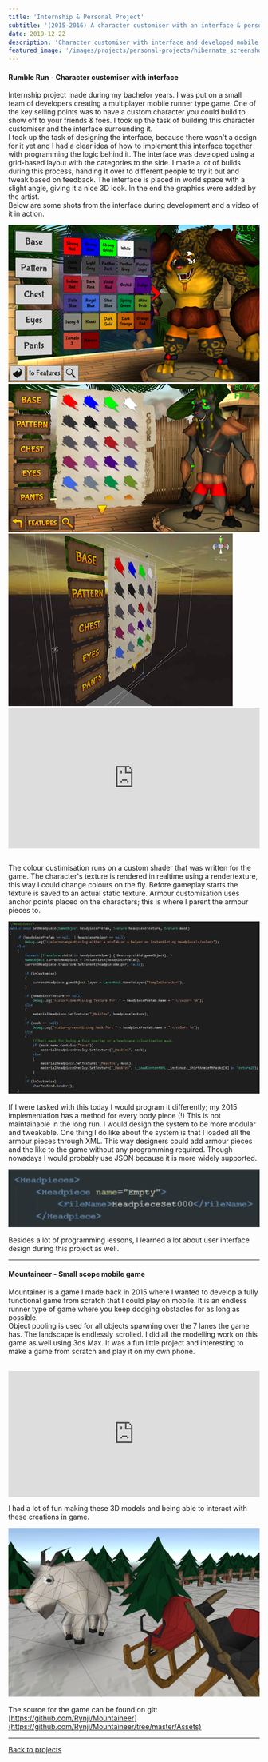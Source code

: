```yaml
---
title: 'Internship & Personal Project'
subtitle: '(2015-2016) A character customiser with an interface & personal game development project'
date: 2019-12-22
description: 'Character customiser with interface and developed mobile game'
featured_image: '/images/projects/personal-projects/hibernate_screenshot.png'
---
```


#### Rumble Run - Character customiser with interface

Internship project made during my bachelor years. I was put on a small team of developers creating a multiplayer mobile runner type game. One of the key selling points was to have a custom character you could build to show off to your friends & foes. I took up the task of building this character customiser and the interface surrounding it.  
I took up the task of designing the interface, because there wasn't a design for it yet and I had a clear idea of how to implement this interface together with programming the logic behind it.
The interface was developed using a grid-based layout with the categories to the side. I made a lot of builds during this process, handing it over to different people to try it out and tweak based on feedback. The interface is placed in world space with a slight angle, giving it a nice 3D look. In the end the graphics were added by the artist.  
Below are some shots from the interface during development and a video of it in action.

<div class="gallery" data-columns="3">
	<img src="/images/projects/personal-projects/hibernate_ui_01.png">
	<img src="/images/projects/personal-projects/hibernate_ui_02.png">
	<img src="/images/projects/personal-projects/hibernate_ui_03.png">
</div>

<div style="width:100%;height:0px;position:relative;padding-bottom:55.886%;"><iframe src="https://streamable.com/s/jcwar/mvmwew" frameborder="0" width="100%" height="100%" allowfullscreen style="width:100%;height:100%;position:absolute;left:0px;top:0px;overflow:hidden;"></iframe></div>
<br/>

The colour custimisation runs on a custom shader that was written for the game. The character's texture is rendered in realtime using a rendertexture, this way I could change colours on the fly.
Before gameplay starts the texture is saved to an actual static texture. Armour customisation uses anchor points placed on the characters; this is where I parent the armour pieces to.  

![](/images/projects/personal-projects/rumble_run_head_code.png)

If I were tasked with this today I would program it differently; my 2015 implementation has a method for every body piece (!) This is not maintainable in the long run. I would design the system to be more modular and tweakable. 
One thing I do like about the system is that I loaded all the armour pieces through XML. This way designers could add armour pieces and the like to the game without any programming required. Though nowadays I would probably use JSON because it is more widely supported.

![](/images/projects/personal-projects/rumble_run_xml.png)

Besides a lot of programming lessons, I learned a lot about user interface design during this project as well. 

----

#### Mountaineer - Small scope mobile game

Mountainer is a game I made back in 2015 where I wanted to develop a fully functional game from scratch that I could play on mobile. It is an endless runner type of game where you keep dodging obstacles for as long as possible.  
Object pooling is used for all objects spawning over the 7 lanes the game has. The landscape is endlessly scrolled. I did all the modelling work on this game as well using 3ds Max. It was a fun little project and interesting to make a game from scratch and play it on my own phone. <br/><br/>

<div style="width:100%;height:0px;position:relative;padding-bottom:49.921%;"><iframe src="https://streamable.com/s/ka05g/jiwlef" frameborder="0" width="100%" height="100%" allowfullscreen style="width:100%;height:100%;position:absolute;left:0px;top:0px;overflow:hidden;"></iframe></div>

I had a lot of fun making these 3D models and being able to interact with these creations in game.

![](/images/projects/personal-projects/mountaineer_models.png)

The source for the game can be found on git: [https://github.com/Rynji/Mountaineer](https://github.com/Rynji/Mountaineer/tree/master/Assets)

----

[Back to projects]({{site.url}})


